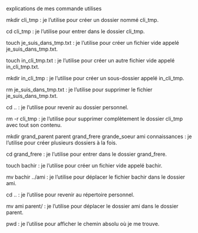  
 
explications de mes commande utilises 
 
 
 
mkdir cli_tmp : je l’utilise pour créer un dossier nommé cli_tmp.

cd cli_tmp : je l’utilise pour entrer dans le dossier cli_tmp.

touch je_suis_dans_tmp.txt : je l’utilise pour créer un fichier vide appelé je_suis_dans_tmp.txt.

touch in_cli_tmp.txt : je l’utilise pour créer un autre fichier vide appelé in_cli_tmp.txt.

mkdir in_cli_tmp : je l’utilise pour créer un sous-dossier appelé in_cli_tmp.

rm je_suis_dans_tmp.txt : je l’utilise pour supprimer le fichier je_suis_dans_tmp.txt.

cd .. : je l’utilise pour revenir au dossier personnel.

rm -r cli_tmp : je l’utilise pour supprimer complètement le dossier cli_tmp avec tout son contenu.

mkdir grand_parent parent grand_frere grande_soeur ami connaissances : je l’utilise pour créer plusieurs dossiers à la fois.

cd grand_frere : je l’utilise pour entrer dans le dossier grand_frere.

touch bachir : je l’utilise pour créer un fichier vide appelé bachir.

mv bachir ../ami : je l’utilise pour déplacer le fichier bachir dans le dossier ami.

cd .. : je l’utilise pour revenir au répertoire personnel.

mv ami parent/ : je l’utilise pour déplacer le dossier ami dans le dossier parent.

pwd : je l’utilise pour afficher le chemin absolu où je me trouve.
